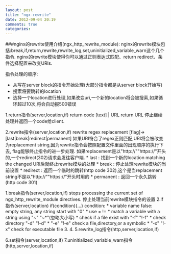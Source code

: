 ```yaml
---
layout: post
title: "ngx-rewrite"
date: 2012-09-04 20:19
comments: true
categories: 
---
```

###nginx的rewrite使用介绍(ngx\_http\_rewrite\_module):
nginx的rewrite模块包括:break,if,return,rewrite,rewrite\_log,set,uninitialized\_variable\_warn这个几个指令.
nginx的rewrite模块使得你可以通过正则表达式匹配、return redirect、条件选择配置来改变URIs.

指令处理的顺序:

* 从写在server block的指令开始处理(大部分指令都是从server block开始写)
* 搜索将要跳转的location
* 选择一个location进行处理,如果改变uri,一个新的location将会被搜索,如果循环超过10次,将会自动报500错误

<!-- more -->
1.return指令(server,location,if)
    return code [text] | URL
    return URL
    停止继续处理并返回一个code给client.

2.rewrite指令(server,location,if)
    rewrite regex replacement [flag]->[last|break|redirect|permanent]
    如果URI符合了regex正则匹配,URI将会被改变为replacement string,因为rewrite指令会按照配置文件里面的出现顺序的执行下去,
    flag能够终止指令的进一步处理.
    如果replacement是以"http://""https://"开头的,一个redirect(302)请求会发往客户端.
    * last : 找到一个新的location matching the changed URI后就终止rewrite模块的处理
    * break : 停止处理rewrite模块的当前设置
    * redirect : 返回一个临时的跳转(http code 302),这个是当replacement string不是以"http://""https://"开头时用的
    * permanent : 返回一个永久跳转(http code 301)


1.break指令(server,location,if)
    stops processing the current set of ngx_http_rewrite_module directives.
    停止处理当前rewrite模块指令的设置
2.if指令(server,location)
    if(condition){...}
    condition:
        * variable name false: empty string, any string start with "0"
        * use = !=
        * match a variable with a string using "~" "~*"(忽略大小写)
        * check if a file exist with "-f" "!-f"
        * check directory "-d" "!-d"
        * "-e" "!-e" check a file,directory,or a symbolic
        * "-x" "!-x" check for executable file
3.
4.
5.rewrite\_log指令(http,server,location,if)
    
6.set指令(server,location,if)
7.uninitialized\_variable\_warn指令(http,server,location,if)

    


